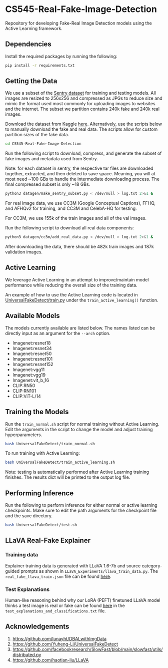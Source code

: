 # CS545-Real-Fake-Image-Detection
Repository for developing Fake-Real Image Detection models using the Active Learning framework.

## Dependencies
Install the required packages by running the following:
```bash
pip install -r requirements.txt
```

## Getting the Data
We use a subset of the [Sentry dataset](https://huggingface.co/datasets/InfImagine/FakeImageDataset) for training and testing models. All images are resized to 256x256 and compressed as JPGs to reduce size and mimic the format used most commonly for uploading images to websites and the internet. The subset we partition contains 240k fake and 240k real images.

Download the dataset from Kaggle [here](https://www.kaggle.com/datasets/carrotpeeler/sentry-subset). Alternatively, use the scripts below to manually download the fake and real data. The scripts allow for custom partition sizes of the fake data.

```bash
cd CS545-Real-Fake-Image-Detection
```
Run the following script to download, compress, and generate the subset of fake images and metadata used from Sentry.

Note: for each dataset in sentry, the respective tar files are downloaded together, extracted, and then deleted to save space. Meaning, you will at most need ~100 GBs to handle the intermediate downloading process. The final compressed subset is only ~18 GBs.
```bash
python3 datagen/make_sentry_subset.py < /dev/null > log.txt 2>&1 &
```
For real image data, we use CC3M (Google Conceptual Captions), FFHQ, and AFHQv2 for training, and CC3M and CelebA-HQ for testing.

For CC3M, we use 155k of the train images and all of the val images.

Run the following script to download all real data components:
```bash
python3 datagen/cc3m/add_real_data.py < /dev/null > log.txt 2>&1 &
```

After downloading the data, there should be 482k train images and 187k validation images.


## Active Learning
We leverage Active Learning in an attempt to improve/maintain model performance while reducing the overall size of the training data.

An example of how to use the Active Learning code is located in [UniversalFakeDetect/train.py](https://github.com/CarrotPeeler/CS545-Real-Fake-Image-Detection/blob/main/UniversalFakeDetect/train.py) under the `train_active_learning()` function.


## Available Models
The models currently available are listed below. The names listed can be directly input as an argument for the `--arch` option.
- Imagenet:resnet18
- Imagenet:resnet34
- Imagenet:resnet50
- Imagenet:resnet101
- Imagenet:resnet152
- Imagenet:vgg11
- Imagenet:vgg19
- Imagenet:vit_b_16
- CLIP:RN50
- CLIP:RN101
- CLIP:ViT-L/14


## Training the Models
Run the `train_normal.sh` script for normal training without Active Learning. Edit the arguments in the script to change the model and adjust training hyperparameters.
```bash
bash UniversalFakeDetect/train_normal.sh
```

To run training with Active Learning:
```bash
bash UniversalFakeDetect/train_active_learning.sh
```

Note: testing is automatically performed after Active Learning training finishes. The results dict will be printed to the output log file.



## Performing Inference
Run the following to perform inference for either normal or active learning checkpoints. Make sure to edit the path arguments for the checkpoint file and the save directory.
```bash
bash UniversalFakeDetect/test.sh
```


## LLaVA Real-Fake Explainer
### Training data
Explainer training data is generated with LLaVA 1.6-7b and source category-guided prompts as shown in `LLaVA_Experiments/llava_train_data.py`. The `real_fake_llava_train.json` file can be found [here](https://wpi0-my.sharepoint.com/:f:/g/personal/simran_wpi_edu/EjYNAq_1KQlImgOQlwbpZZQBvx7SfIxwpYqibTw3PBE90A?e=55azN8).

### Test Explanations
Human-like reasoning behind why our LoRA (PEFT) finetuned LLaVA model thinks a test image is real or fake can be found [here](https://wpi0-my.sharepoint.com/:f:/g/personal/simran_wpi_edu/EjYNAq_1KQlImgOQlwbpZZQBvx7SfIxwpYqibTw3PBE90A?e=55azN8) in the `test_explanations_and_classifications.txt` file.


## Acknowledgements
1. https://github.com/lunayht/DBALwithImgData
2. https://github.com/Yuheng-Li/UniversalFakeDetect
3. https://github.com/facebookresearch/SlowFast/blob/main/slowfast/utils/distributed.py
4. https://github.com/haotian-liu/LLaVA
